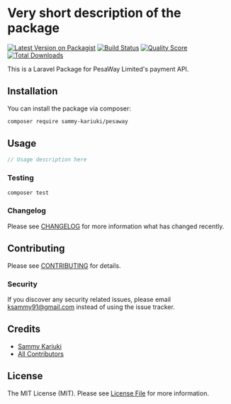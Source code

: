 # Very short description of the package

[![Latest Version on Packagist](https://img.shields.io/packagist/v/sammy-kariuki/pesaway.svg?style=flat-square)](https://packagist.org/packages/sammy-kariuki/pesaway)
[![Build Status](https://img.shields.io/travis/sammy-kariuki/pesaway/master.svg?style=flat-square)](https://travis-ci.org/sammy-kariuki/pesaway)
[![Quality Score](https://img.shields.io/scrutinizer/g/sammy-kariuki/pesaway.svg?style=flat-square)](https://scrutinizer-ci.com/g/sammy-kariuki/pesaway)
[![Total Downloads](https://img.shields.io/packagist/dt/sammy-kariuki/pesaway.svg?style=flat-square)](https://packagist.org/packages/sammy-kariuki/pesaway)

This is a Laravel Package for PesaWay Limited's payment API.

## Installation

You can install the package via composer:

```bash
composer require sammy-kariuki/pesaway
```

## Usage

``` php
// Usage description here
```

### Testing

``` bash
composer test
```

### Changelog

Please see [CHANGELOG](CHANGELOG.md) for more information what has changed recently.

## Contributing

Please see [CONTRIBUTING](CONTRIBUTING.md) for details.

### Security

If you discover any security related issues, please email ksammy91@gmail.com instead of using the issue tracker.

## Credits

- [Sammy Kariuki](https://github.com/sammy-kariuki)
- [All Contributors](../../contributors)

## License

The MIT License (MIT). Please see [License File](LICENSE.md) for more information.